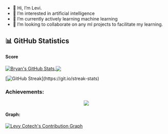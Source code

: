 - 👋 Hi, I’m Levi.
- 👀 I’m interested in artificial intelligence
- 🌱 I’m currently actively learning machine learning
- 💞️ I’m looking to collaborate on any ml projects to facilitate my learning.

<!---
Mach-Levi/Mach-Levi is a ✨ special ✨ repository because its `README.md` (this file) appears on your GitHub profile.
You can click the Preview link to take a look at your changes.
--->

## 📊 GitHub Statistics
#### Score
<a href="https://github.com/Mach-Levi/Mach-Levi">
  <img align="center" src="https://github-readme-stats.vercel.app/api?username=Mach-Levi&show_icons=true&line_height=27&count_private=true&title_color=f48c06&text_color=c9cacc&icon_color=2bbc8a&bg_color=000000" alt="Bryan's GitHub Stats" />
</a><a href="https://github.com/Mach-Levi/github-readme-stats">
  <img align="center" src="https://github-readme-stats.vercel.app/api/top-langs/?username=Mach-Levi&theme=highcontrast" />
</a>

[![GitHub Streak](https://github-readme-streak-stats.herokuapp.com/?user=Mach-Levi&theme=highcontrast&layout=compa")](https://git.io/streak-stats)

### Achievements:

<div align="center">  
<img align="center" src="https://github-profile-trophy.vercel.app/?username=Mach-Levi&margin-w=15&margin-h=15" />

</div>

#### Graph:
<!-- https://github.com/Mach-Levi/github-readme-activity-graph -->
<a href="https://github.com/Mach-Levi/github-readme-activity-graph"><img alt="Levy Cotech's Contribution Graph" src="https://activity-graph.herokuapp.com/graph?username=Mach-Levi&bg_color=1F222E&color=F8D866&line=31e981&point=FFFFFF&hide_border=true" /></a>
